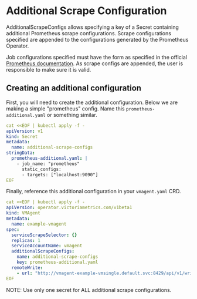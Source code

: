 # Additional Scrape Configuration

AdditionalScrapeConfigs allows specifying a key of a Secret containing
additional Prometheus scrape configurations. Scrape configurations specified
are appended to the configurations generated by the Prometheus Operator.

Job configurations specified must have the form as specified in the official
[Prometheus documentation](
https://prometheus.io/docs/prometheus/latest/configuration/configuration/#scrape_config).
As scrape configs are appended, the user is responsible to make sure it is
valid. 

## Creating an additional configuration

First, you will need to create the additional configuration.
Below we are making a simple "prometheus" config.  Name this
`prometheus-additional.yaml` or something similar.

```yaml
cat <<EOF | kubectl apply -f -
apiVersion: v1
kind: Secret
metadata:
  name: additional-scrape-configs
stringData:
  prometheus-additional.yaml: |
    - job_name: "prometheus"
      static_configs:
      - targets: ["localhost:9090"]
EOF
```

Finally, reference this additional configuration in your `vmagent.yaml` CRD.

```yaml
cat <<EOF | kubectl apply -f -
apiVersion: operator.victoriametrics.com/v1beta1
kind: VMAgent
metadata:
  name: example-vmagent
spec:
  serviceScrapeSelector: {}
  replicas: 1
  serviceAccountName: vmagent
  additionalScrapeConfigs:
    name: additional-scrape-configs
    key: prometheus-additional.yaml
  remoteWrite:
    - url: "http://vmagent-example-vmsingle.default.svc:8429/api/v1/write"
EOF
```

NOTE: Use only one secret for ALL additional scrape configurations.

